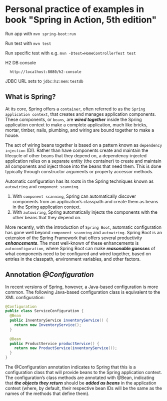 # Personal practice of examples in book "Spring in Action, 5th edition"
Run app with `mvn spring-boot:run`

Run test with `mvn test`

Run specific test with e.g. `mvn -Dtest=HomeControllerTest test`

H2 DB console
```
  http://localhost:8080/h2-console
```
JDBC URL sets to `jdbc:h2:mem:testdb`

What is Spring?
---
At its core, Spring offers a `container`, often referred to as the `Spring application context`, that creates and manages application components. 
These components, or `beans`, are ***wired together*** inside the Spring application context to make a complete application, 
much like bricks, mortar, timber, nails, plumbing, and wiring are bound together to make a house. 

The act of wiring beans together is based on a pattern known as `dependency injection` (DI). 
Rather than have components create and maintain the lifecycle of other beans that they depend on, 
a dependency-injected application relies on a separate entity (the container) to create and maintain 
all components and inject those into the beans that need them. This is done typically through constructor arguments or property accessor methods.

Automatic configuration has its roots in the Spring techniques known as `autowiring` and `component scanning`. 
1) With `component scanning`, Spring can automatically discover components from an application’s classpath and create them as beans in the Spring application context. 
2) With `autowiring`, Spring automatically injects the components with the other beans that they depend on.

More recently, with the introduction of `Spring Boot`, automatic configuration has gone well beyond `component scanning` and `autowiring`. 
Spring Boot is an extension of the Spring Framework that offers several productivity ***enhancements***. The most well-known of these enhancements is 
`autoconfiguration`, where Spring Boot can make ***reasonable guesses*** of what components need to be configured and wired together, 
based on entries in the classpath, environment variables, and other factors.

Annotation *@Configuration*
---
In recent versions of Spring, however, a Java-based configuration is more common. The following Java-based configuration class is equivalent to the XML configuration:
```java
@Configuration
public class ServiceConfiguration {
  @Bean
  public InventoryService inventoryService() {
    return new InventoryService();
  }
 
  @Bean
  public ProductService productService() {
    return new ProductService(inventoryService());
  }
}
```
The @Configuration annotation indicates to Spring that this is a configuration class 
that will provide beans to the Spring application context. The configuration’s class methods 
are annotated with @Bean, indicating that ***the objects they return*** should be ***added as beans*** 
in the application context (where, by default, their respective bean IDs will 
be the same as the names of the methods that define them).

